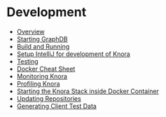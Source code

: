 <!---
 * Copyright © 2021 Data and Service Center for the Humanities and/or DaSCH Service Platform contributors.
 * SPDX-License-Identifier: Apache-2.0
-->

# Development

- [Overview](overview.md)
- [Starting GraphDB](graphdb.md)
- [Build and Running](building-and-running.md)
- [Setup IntelliJ for development of Knora](intellij-config.md)
- [Testing](testing.md)
- [Docker Cheat Sheet](docker-cheat-sheet.md)
- [Monitoring Knora](monitoring.md)
- [Profiling Knora](profiling.md)
- [Starting the Knora Stack inside Docker Container](docker-compose.md)
- [Updating Repositories](updating-repositories.md)
- [Generating Client Test Data](generating-client-test-data.md)

